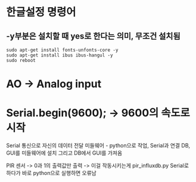 # 한글설정 명령어
## -y부분은 설치할 때 yes로 한다는 의미, 무조건 설치됨
```
sudo apt-get install fonts-unfonts-core -y
sudo apt-get install ibus ibus-hangul -y
sudo reboot
```

# AO -> Analog input
# Serial.begin(9600); -> 9600의 속도로 시작
Serial 통신으로 자신의 데이터 전달
미들웨어 - python으로 작업, Serial과 연결
DB, GUI를 미들웨어에 설치
그리고 DB에서 GUI를 가져옴

PIR 센서 -> 0과 1의 출력값만 출력 -> 이걸 작동시키는게 pir_influxdb.py
Serial로 하다가 바로 python으로 실행하면 오류남


